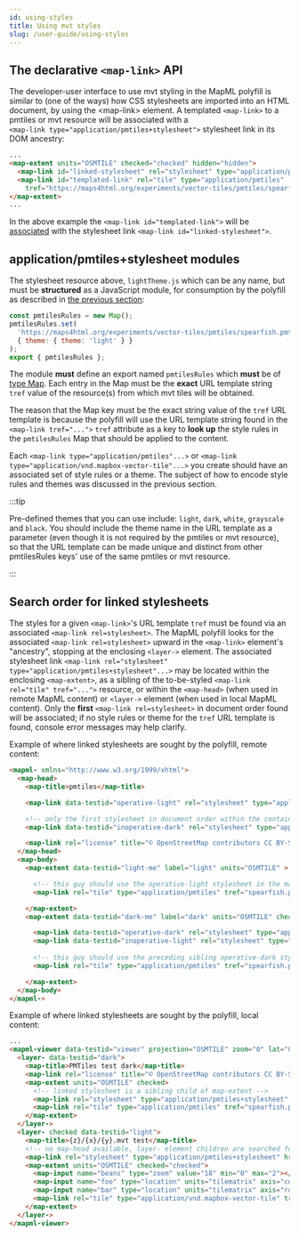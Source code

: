 ```yaml
---
id: using-styles
title: Using mvt styles
slug: /user-guide/using-styles
---
```


## The declarative `<map-link>` API
The developer-user interface to use mvt styling in the MapML polyfill is similar to (one of the ways) how CSS stylesheets are imported into 
an HTML document, by using the &lt;map-link&gt; element.  A templated `<map-link>` to a pmtiles or mvt resource will be associated with a  
`<map-link type="application/pmtiles+stylesheet">` stylesheet link in its DOM ancestry:
```html
...
<map-extent units="OSMTILE" checked="checked" hidden="hidden">
  <map-link id="linked-stylesheet" rel="stylesheet" type="application/pmtiles+stylesheet" href="lightTheme.js"></map-link>
  <map-link id="templated-link" rel="tile" type="application/pmtiles" 
    tref="https://maps4html.org/experiments/vector-tiles/pmtiles/spearfish.pmtiles?theme=light"></map-link>
</map-extent>
...
```
In the above example the `<map-link id="templated-link">` will be [associated](#search-order-for-linked-stylesheets) with the stylesheet link `<map-link id="linked-stylesheet">`.

## application/pmtiles+stylesheet modules
The stylesheet resource above, `lightTheme.js` which can be any name, but must be **structured** as a JavaScript module, for consumption by the polyfill as described 
in [the previous section](creating-styles):

```javascript
const pmtilesRules = new Map();
pmtilesRules.set(
  'https://maps4html.org/experiments/vector-tiles/pmtiles/spearfish.pmtiles?theme=light',
  { theme: { theme: 'light' } }
);
export { pmtilesRules };
```

The module **must** define an export named `pmtilesRules` which **must** be of 
[type Map](https://developer.mozilla.org/en-US/docs/Web/JavaScript/Reference/Global_Objects/Map). Each entry in the Map must be the 
**exact** URL template string `tref` value of the resource(s) from which mvt tiles will be obtained.  

The reason that the Map key must be the exact string value of the `tref` URL template is because the polyfill will use the URL template string
found in the `<map-link tref="...">` `tref` attribute as a key to **look up** the style rules in the `pmtilesRules` Map that should be applied to the content. 

Each `<map-link type="application/pmtiles"...>` or `<map-link type="application/vnd.mapbox-vector-tile"...>`
you create should have an associated set of style rules or a theme.  The subject of how to encode style rules and themes was discussed in the previous
section. 

:::tip

Pre-defined themes that you can use include: `light`, `dark`, `white`, `grayscale` and `black`. You should include the theme name in the URL template as a parameter (even though it is not required by the pmtiles or mvt resource), so that the URL template can be made unique and distinct from other pmtilesRules keys' use of the same pmtiles or mvt resource.

:::

## Search order for linked stylesheets

The styles for a given `<map-link>`'s URL template `tref` must be found via an associated `<map-link rel=stylesheet>`.  The MapML
polyfill looks for the associated `<map-link rel=stylesheet>` upward in the `<map-link>` element's "ancestry", stopping at the 
enclosing `<layer->` element. The associated stylesheet link `<map-link rel="stylesheet" type="application/pmtiles+stylesheet"...>` 
may be located within the enclosing `<map-extent>`, as a sibling of the to-be-styled `<map-link rel="tile" tref="...">` resource, or 
within the `<map-head>` (when used in remote MapML content) or `<layer->` element (when used in local MapML content).  Only the 
**first** `<map-link rel=stylesheet>` in document order found will be associated; if no style rules or theme for the 
`tref` URL template is found, console error messages may help clarify.

Example of where linked stylesheets are sought by the polyfill, remote content:

```html
<mapml- xmlns="http://www.w3.org/1999/xhtml">
  <map-head>
    <map-title>pmtiles</map-title>

    <map-link data-testid="operative-light" rel="stylesheet" type="application/pmtiles+stylesheet" href="lightTheme.js"></map-link>

    <!-- only the first stylesheet in document order within the container search path is used... -->
    <map-link data-testid="inoperative-dark" rel="stylesheet" type="application/pmtiles+stylesheet" href="darkTheme.js"></map-link>

    <map-link rel="license" title="© OpenStreetMap contributors CC BY-SA" href="https://www.openstreetmap.org/copyright"></map-link>
  </map-head>
  <map-body>
    <map-extent data-testid="light-me" label="light" units="OSMTILE" >

      <!-- this guy should use the operative-light stylesheet in the map-head -->
      <map-link rel="tile" type="application/pmtiles" tref="spearfish.pmtiles?theme=light"></map-link>

    </map-extent>
    <map-extent data-testid="dark-me" label="dark" units="OSMTILE" checked="checked" >

      <map-link data-testid="operative-dark" rel="stylesheet" type="application/pmtiles+stylesheet" href="darkTheme.js"></map-link>
      <map-link data-testid="inoperative-light" rel="stylesheet" type="application/pmtiles+stylesheet" href="lightTheme.js"></map-link>
      
      <!-- this guy should use the preceding sibling operative-dark stylesheet (first in doc order in search path) -->
      <map-link rel="tile" type="application/pmtiles" tref="spearfish.pmtiles?theme=dark"></map-link>

    </map-extent>
  </map-body>
</mapml->
```

Example of where linked stylesheets are sought by the polyfill, local content:

```html
...
<mapml-viewer data-testid="viewer" projection="OSMTILE" zoom="0" lat="0" lon="0" width="400" height="400">
  <layer- data-testid="dark">
    <map-title>PMTiles test dark</map-title>
    <map-link rel="license" title="© OpenStreetMap contributors CC BY-SA" href="https://www.openstreetmap.org/copyright"></map-link>
    <map-extent units="OSMTILE" checked>
      <!-- linked stylesheet is a sibling child of map-extent -->
      <map-link rel="stylesheet" type="application/pmtiles+stylesheet" href="pmtilesRulesModule.js"></map-link>
      <map-link rel="tile" type="application/pmtiles" tref="spearfish.pmtiles?theme=dark"></map-link>
    </map-extent>
  </layer->
  <layer- checked data-testid="light">
    <map-title>{z}/{x}/{y}.mvt test</map-title>
    <!-- no map-head available, layer- element children are searched for linked stylesheets -->
    <map-link rel="stylesheet" type="application/pmtiles+stylesheet" href="pmtilesRulesModule.js"></map-link>
    <map-extent units="OSMTILE" checked="checked">
      <map-input name="beans" type="zoom" value="18" min="0" max="2"></map-input>
      <map-input name="foo" type="location" units="tilematrix" axis="column" min="0" max="262144"></map-input>
      <map-input name="bar" type="location" units="tilematrix" axis="row" min="0" max="262144"></map-input>
      <map-link rel="tile" type="application/vnd.mapbox-vector-tile" tref="tiles/osmtile/{beans}/{foo}/{bar}.mvt?theme=light"></map-link>
    </map-extent>
  </layer->
</mapml-viewer>
```


